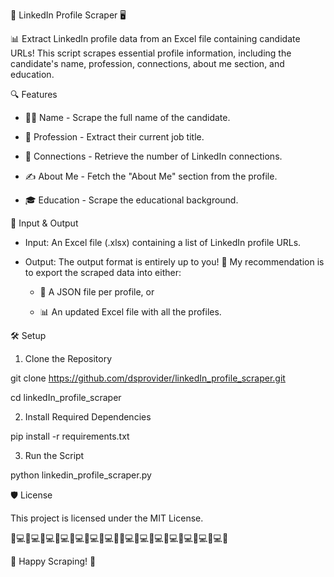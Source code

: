 🚀 LinkedIn Profile Scraper 🖥️


📊 Extract LinkedIn profile data from an Excel file containing candidate URLs! This script scrapes essential profile information, including the candidate's name, profession, connections, about me section, and education.


🔍 Features

- 🧑‍💼 Name - Scrape the full name of the candidate.

- 💼 Profession - Extract their current job title.

- 🔗 Connections - Retrieve the number of LinkedIn connections.

- ✍️ About Me - Fetch the "About Me" section from the profile.

- 🎓 Education - Scrape the educational background.


📂 Input & Output

- Input: An Excel file (.xlsx) containing a list of LinkedIn profile URLs.

- Output: The output format is entirely up to you! 🎨 My recommendation is to export the scraped data into either:

    * 📄 A JSON file per profile, or
      
    * 📊 An updated Excel file with all the profiles.
 

🛠️ Setup

1. Clone the Repository

git clone https://github.com/dsprovider/linkedIn_profile_scraper.git

cd linkedIn_profile_scraper

2. Install Required Dependencies

  pip install -r requirements.txt

3. Run the Script

python linkedin_profile_scraper.py


🛡️ License

This project is licensed under the MIT License.


🔗💻🔗💻🔗💻🔗💻🔗💻🔗💻🔗💻🔗🔗💻🔗💻🔗💻🔗💻🔗💻🔗💻🔗💻🔗



🎉 Happy Scraping! 🎉
